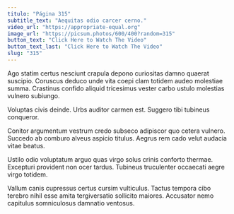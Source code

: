 ```yaml
---
titulo: "Página 315"
subtitle_text: "Aequitas odio carcer cerno."
video_url: "https://appropriate-equal.org"
image_url: "https://picsum.photos/600/400?random=315"
button_text: "Click Here to Watch The Video"
button_text_last: "Click Here to Watch The Video"
slug: "315"
---
```


Ago statim certus nesciunt crapula depono curiositas damno quaerat suscipio. Coruscus deduco unde vita coepi clam totidem audeo molestiae summa. Crastinus confido aliquid tricesimus vester carbo ustulo molestias vulnero subiungo.

Voluptas civis deinde. Urbs auditor carmen est. Suggero tibi tubineus conqueror.

Conitor argumentum vestrum credo subseco adipiscor quo cetera vulnero. Succedo ab comburo alveus aspicio titulus. Aegrus rem cado velut audacia vitae beatus.

Ustilo odio voluptatum arguo quas virgo solus crinis conforto thermae. Excepturi provident non ocer tardus. Tubineus truculenter occaecati aegre virgo totidem.

Vallum canis cupressus certus cursim vulticulus. Tactus tempora cibo terebro nihil esse amita tergiversatio sollicito maiores. Accusator nemo capitulus somniculosus damnatio ventosus.
